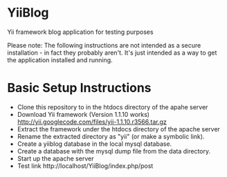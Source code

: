 YiiBlog
=======

Yii framework blog application for testing purposes

Please note:
The following instructions are not intended as a secure installation - in fact they probably aren't.
It's just intended as a way to get the application installed and running.

Basic Setup Instructions
========================

* Clone this repository to in the htdocs directory of the apahe server
* Download Yii framework (Version 1.1.10 works) http://yii.googlecode.com/files/yii-1.1.10.r3566.tar.gz
* Extract the framework under the htdocs directory of the apache server
* Rename the extracted directory as "yii" (or make a symbolic link).
* Create a yiiblog database in the local mysql database.
* Create a database with the mysql dump file from the data directory.
* Start up the apache server
* Test link http://localhost/YiiBlog/index.php/post
